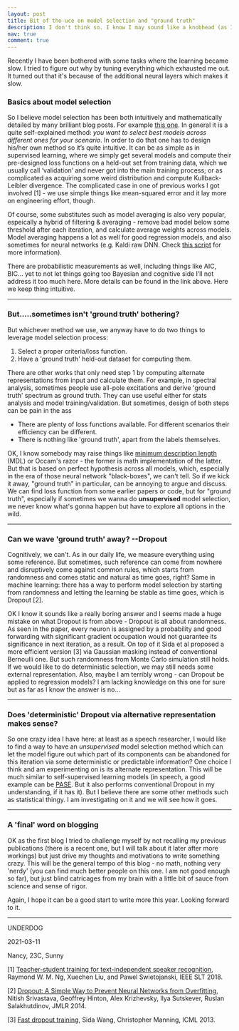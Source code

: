 ```yaml
---
layout: post
title: Bit of tho-uce on model selection and "ground truth" 
description: I don't think so. I know I may sound like a knobhead (as I am).
nav: true
comment: true
---
```


Recently I have been bothered with some tasks where the learning became slow. I tried to figure out why by tuning everything which exhausted me out. It turned out that it's because of the additional neural layers which makes it slow.

### Basics about model selection
So I believe model selection has been both intuitively and mathematically detailed by many brilliant blog posts. For example [this one](https://machinelearningmastery.com/a-gentle-introduction-to-model-selection-for-machine-learning/). In general it is a quite self-explained method: *you want to select best models across different ones for your scenario*. In order to do that one has to design his/her own method so it’s quite intuitive. It can be as simple as in supervised learning, where we simply get several models and compute their pre-designed loss functions on a held-out set from training data, which we usually call ‘validation’ and never got into the main training process; or as complicated as acquiring some weird distribution and compute Kullback-Leibler divergence. The complicated case in one of previous works I got involved [1] - we use simple things like mean-squared error and it lay more on engineering effort, though. 

Of course, some substitutes such as model averaging is also very popular, espeically a hybrid of filtering & averaging - remove bad model below some threshold after each iteration, and calculate average weights across models. Model averaging happens a lot as well for good regression models, and also sometimes for neural networks (e.g. Kaldi raw DNN. Check [this script](https://github.com/kaldi-asr/kaldi/blob/master/egs/wsj/s5/steps/nnet3/train_raw_dnn.py) for more information).

There are probabilistic measurements as well, including things like AIC, BIC… yet to not let things going too Bayesian and cognitive side I’ll not address it too much here. More details can be found in the link above. Here we keep thing intuitive.

-------------------
### But.....sometimes isn't 'ground truth' bothering?
But whichever method we use, we anyway have to do two things to leverage model selection process:
1. Select a proper criteria/loss function.
2. Have a 'ground truth' held-out dataset for computing them.

There are other works that only need step 1 by computing alternate representations from input and calculate them. For example, in spectral analysis, sometimes people use all-pole excitations and derive 'ground truth' spectrum as ground truth. They can use useful either for stats analysis and model training/validation. But sometimes, design of both steps can be pain in the ass
* There are plenty of loss functions available. For different scenarios their efficiency can be different.
* There is nothing like 'ground truth', apart from the labels themselves.

OK, I know somebody may raise things like [minimum description length](https://en.wikipedia.org/wiki/Minimum_description_length) (MDL) or Occam's razor - the former is math implementation of the latter. But that is based on perfect hypothesis across all models, which, especially in the era of those neural network "black-boxes", we can't tell. So if we kick it away, "ground truth" in particular, can be annoying to argue and discuss. We can find loss function from some earlier papers or code, but for "ground truth", especially if sometimes we wanna do **unsupervised** model selection, we never know what's gonna happen but have to explore all options in the wild.

-------------------
### Can we wave 'ground truth' away? --Dropout
Cognitively, we can't. As in our daily life, we measure everything using some reference. But sometimes, such reference can come from nowhere and disruptively come against common rules, which starts from randomness and comes static and natural as time goes, right? Same in machine learning: there has a way to perform model selection by starting from randomness and letting the learning be stable as time goes, which is Dropout [2]. 

OK I know it sounds like a really boring answer and I seems made a huge mistake on what Dropout is from above - Dropout is all about randomness. As seen in the paper, every neuron is assigned by a probability and good forwarding with significant gradient occupation would not guarantee its significance in next iteration, as a result. On top of it Sida et al proposed a more efficient version [3] via Gaussian masking instead of conventional Bernoulli one. But such randomness from Monte Carlo simulation still holds. If we would like to do deterministic selection, we may still needs some external representation. Also, maybe I am terribly wrong - can Dropout be applied to regression models? I am lacking knowledge on this one for sure but as far as I know the answer is no...

-------------------
### Does 'deterministic' Dropout via alternative representation makes sense?
So one crazy idea I have here: at least as a speech researcher, I would like to find a way to have an *unsupervised* model selection method which can let the model figure out which part of its components can be abandoned for this iteration via some deterministic or predictable information? One choice I think and am experimenting on is its alternate representation. This will be much similar to self-supervised learning models (in speech, a good example can be [PASE](https://github.com/santi-pdp). But it also performs conventional Dropout in my understanding, if it has it). But I believe there are some other methods such as statistical thingy. I am investigating on it and we will see how it goes.

-------------------
### A 'final' word on blogging
OK as the first blog I tried to challenge myself by not recalling my previous publications (there is a recent one, but I will talk about it later after more workings) but just drive my thoughts and motivations to write something crazy. This will be the general tempo of this blog - no math, nothing very 'nerdy' (you can find much better people on this one. I am not good enough so far), but just blind catricages from my brain with a little bit of sauce from science and sense of rigor. 

Again, I hope it can be a good start to write more this year. Looking forward to it.

-------------

UNDERDOG 

2021-03-11

Nancy, 23C, Sunny

[1] [Teacher-student training for text-independent speaker recognition](https://ieeexplore.ieee.org/document/8639564), Raymond W. M. Ng, Xuechen Liu, and Pawel Swietojanski, IEEE SLT 2018.

[2] [Dropout: A Simple Way to Prevent Neural Networks from Overfitting](https://www.cs.toronto.edu/~hinton/absps/JMLRdropout.pdf), Nitish Srivastava, Geoffrey Hinton, Alex Krizhevsky, Ilya Sutskever, Ruslan Salakhutdinov, JMLR 2014.

[3] [Fast dropout training](https://nlp.stanford.edu/pubs/sidaw13fast.pdf), Sida Wang, Christopher Manning, ICML 2013.